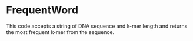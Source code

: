 # FrequentWord
This code accepts a string of  DNA sequence and k-mer length and returns the most frequent k-mer from the sequence.

